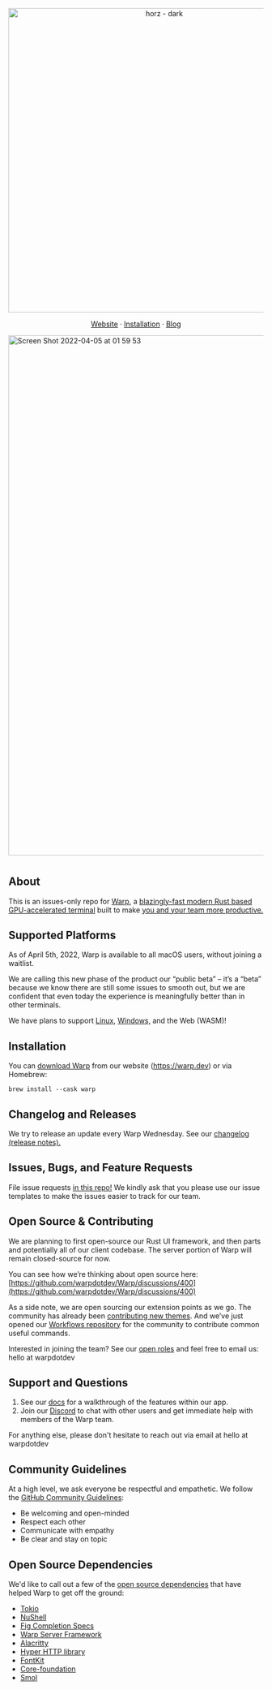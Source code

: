 <p align="center">
    <a href="https://app.warp.dev/get_warp">
    <img width="600" alt="horz - dark" src="https://user-images.githubusercontent.com/29553206/161685377-cb458631-eb2e-454f-aab7-3f5bfec745ee.png">
    </a>
</p>

<p align="center">
  <a href="https://warp.dev">Website</a>
  ·
  <a href="#installation">Installation</a>
  ·
  <a href="https://warp.dev/blog">Blog</a>
</p>

<a href="https://www.youtube.com/watch?v=T7R8lvvBgOI">
    <img width="1025" alt="Screen Shot 2022-04-05 at 01 59 53" src="https://user-images.githubusercontent.com/29553206/161688541-2889478f-d02e-497c-8340-41569e579a42.png">
</a>

<h1></h1>

## About

This is an issues-only repo for [Warp](https://www.warp.dev), a [blazingly-fast modern Rust based GPU-accelerated terminal](https://www.warp.dev/blog/how-warp-works) built to make [you and your team more productive.](https://www.warp.dev/blog/how-we-design-warp-our-product-philosophy)

## Supported Platforms

As of April 5th, 2022, Warp is available to all macOS users, without joining a waitlist.

We are calling this new phase of the product our “public beta” – it’s a “beta” because we know there are still some issues to smooth out, but we are confident that even today the experience is meaningfully better than in other terminals.

We have plans to support [Linux](https://github.com/warpdotdev/Warp/issues/120), [Windows,](https://github.com/warpdotdev/Warp/issues/204) and the Web (WASM)!

## Installation

You can [download Warp](https://app.warp.dev/get_warp) from our website (<https://warp.dev>) or via Homebrew:

```shell
brew install --cask warp
```

## Changelog and Releases

We try to release an update every Warp Wednesday. See our [changelog (release notes).](https://docs.warp.dev/help/changelog)

## Issues, Bugs, and Feature Requests

File issue requests [in this repo!](https://github.com/warpdotdev/warp/issues/new/choose)
We kindly ask that you please use our issue templates to make the issues easier to track for our team.

## Open Source & Contributing

We are planning to first open-source our Rust UI framework, and then parts and potentially all of our client codebase. The server portion of Warp will remain closed-source for now.

You can see how we’re thinking about open source here: [https://github.com/warpdotdev/Warp/discussions/400](https://github.com/warpdotdev/Warp/discussions/400)

As a side note, we are open sourcing our extension points as we go. The community has already been [contributing new themes](https://github.com/warpdotdev/themes). And we’ve just opened our [Workflows repository](https://github.com/warpdotdev/workflows) for the community to contribute common useful commands.

Interested in joining the team? See our [open roles](https://www.warp.dev/careers) and feel free to email us: hello at warpdotdev

## Support and Questions

1. See our [docs](https://docs.warp.dev/) for a walkthrough of the features within our app.
2. Join our [Discord](https://discord.gg/warpdotdev) to chat with other users and get immediate help with members of the Warp team.

For anything else, please don't hesitate to reach out via email at hello at warpdotdev

## Community Guidelines

At a high level, we ask everyone be respectful and empathetic. We follow the [GitHub Community Guidelines](https://docs.github.com/en/github/site-policy/github-community-guidelines):

* Be welcoming and open-minded
* Respect each other
* Communicate with empathy
* Be clear and stay on topic

## Open Source Dependencies

We'd like to call out a few of the [open source dependencies](https://docs.warp.dev/help/licenses) that have helped Warp to get off the ground:

* [Tokio](https://github.com/tokio-rs/tokio)
* [NuShell](https://github.com/nushell/nushell)
* [Fig Completion Specs](https://github.com/withfig/autocomplete)
* [Warp Server Framework](https://github.com/seanmonstar/warp)
* [Alacritty](https://github.com/alacritty/alacritty)
* [Hyper HTTP library](https://github.com/hyperium/hyper)
* [FontKit](https://github.com/servo/font-kit)
* [Core-foundation](https://github.com/servo/core-foundation-rs)
* [Smol](https://github.com/smol-rs/smol)
